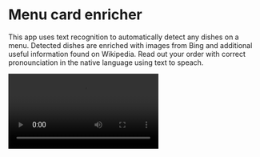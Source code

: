 # Menu card enricher

This app uses text recognition to automatically detect any dishes on a menu.
Detected dishes are enriched with images from Bing and additional useful information found on Wikipedia.
Read out your order with correct pronounciation in the native language using text to speach.

<video src="https://photos.google.com/share/AF1QipNeRfOU-Q_UxSXaJPxeGgk8SoJKq2g9-gKIDY1q4fACQ5tU7_7hPK6k_DkHe9hPaQ/photo/AF1QipNVUTvKYp3d3vhrBFUFMcbwzQBoFUtodAmLj5J_?key=MGpkT21zMTlaT05xbmkzWHRQdWRWUHc2aHlCVTFB"></video>
